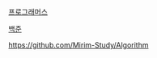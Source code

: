 [프로그래머스](https://programmers.co.kr/)

[백준](https://www.acmicpc.net/)

https://github.com/Mirim-Study/Algorithm

